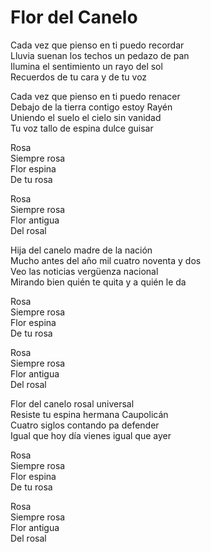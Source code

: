 # Flor del Canelo  

Cada vez que pienso en ti puedo recordar  
Lluvia suenan los techos un pedazo de pan  
Ilumina el sentimiento un rayo del sol  
Recuerdos de tu cara y de tu voz  

Cada vez que pienso en ti puedo renacer  
Debajo de la tierra contigo estoy Rayén  
Uniendo el suelo el cielo sin vanidad  
Tu voz tallo de espina dulce guisar  

Rosa  
Siempre rosa  
Flor espina  
De tu rosa  

Rosa  
Siempre rosa  
Flor antigua  
Del rosal  

Hija del canelo madre de la nación  
Mucho antes del año mil cuatro noventa y dos  
Veo las noticias vergüenza nacional  
Mirando bien quién te quita y a quién le da  

Rosa  
Siempre rosa  
Flor espina  
De tu rosa  

Rosa  
Siempre rosa  
Flor antigua  
Del rosal  

Flor del canelo rosal universal  
Resiste tu espina hermana Caupolicán  
Cuatro siglos contando pa defender  
Igual que hoy día vienes igual que ayer  

Rosa  
Siempre rosa  
Flor espina  
De tu rosa  

Rosa  
Siempre rosa  
Flor antigua  
Del rosal  
